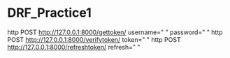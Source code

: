 # DRF_Practice1


http POST http://127.0.0.1:8000/gettoken/ username=" " password=" "
http POST http://127.0.0.1:8000/verifytoken/ token=" "
http POST http://127.0.0.1:8000/refreshtoken/ refresh=" "